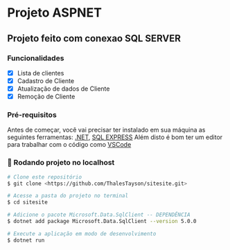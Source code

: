 # Projeto ASPNET

## Projeto feito com conexao SQL SERVER

### Funcionalidades

- [x] Lista de clientes
- [x] Cadastro de Cliente
- [x] Atualização de dados de Cliente
- [x] Remoção de Cliente

### Pré-requisitos

Antes de começar, você vai precisar ter instalado em sua máquina as seguintes ferramentas:
[.NET](https://dotnet.microsoft.com/en-us/download), [SQL EXPRESS](https://www.microsoft.com/pt-br/sql-server/sql-server-downloads)
Além disto é bom ter um editor para trabalhar com o código como [VSCode](https://code.visualstudio.com/)

### 🎲 Rodando projeto no localhost

```bash
# Clone este repositório
$ git clone <https://github.com/ThalesTayson/sitesite.git>

# Acesse a pasta do projeto no terminal
$ cd sitesite

# Adicione o pacote Microsoft.Data.SqlClient -- DEPENDÊNCIA
$ dotnet add package Microsoft.Data.SqlClient --version 5.0.0

# Execute a aplicação em modo de desenvolvimento
$ dotnet run